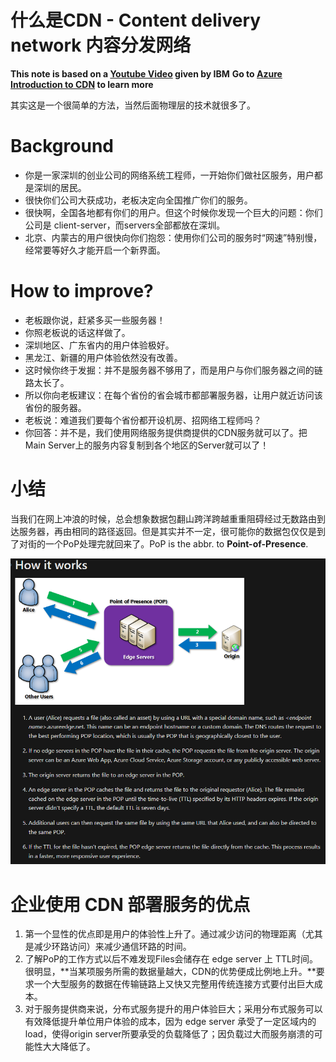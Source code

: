 # 什么是CDN - Content delivery network 内容分发网络
**This note is based on a [Youtube Video](https://youtu.be/Bsq5cKkS33I) given by IBM**
**Go to [Azure Introduction to CDN](https://docs.microsoft.com/en-us/azure/cdn/cdn-overview) to learn more**

其实这是一个很简单的方法，当然后面物理层的技术就很多了。

# Background

+ 你是一家深圳的创业公司的网络系统工程师，一开始你们做社区服务，用户都是深圳的居民。  
+ 很快你们公司大获成功，老板决定向全国推广你们的服务。
+ 很快啊，全国各地都有你们的用户。但这个时候你发现一个巨大的问题：你们公司是 client-server，而servers全部都放在深圳。
+ 北京、内蒙古的用户很快向你们抱怨：使用你们公司的服务时“网速”特别慢，经常要等好久才能开启一个新界面。

# How to improve?

+ 老板跟你说，赶紧多买一些服务器！
+ 你照老板说的话这样做了。
+ 深圳地区、广东省内的用户体验极好。
+ 黑龙江、新疆的用户体验依然没有改善。
+ 这时候你终于发掘：并不是服务器不够用了，而是用户与你们服务器之间的链路太长了。
+ 所以你向老板建议：在每个省份的省会城市都部署服务器，让用户就近访问该省份的服务器。
+ 老板说：难道我们要每个省份都开设机房、招网络工程师吗？
+ 你回答：并不是，我们使用网络服务提供商提供的CDN服务就可以了。把Main Server上的服务内容复制到各个地区的Server就可以了！

# 小结

当我们在网上冲浪的时候，总会想象数据包翻山跨洋跨越重重阻碍经过无数路由到达服务器，再由相同的路径返回。但是其实并不一定，很可能你的数据包仅仅是到了对街的一个PoP处理完就回来了。PoP is the abbr. to **Point-of-Presence**.

![](source/img/Azure%20CDN%20Figure.png)

# 企业使用 CDN 部署服务的优点

1. 第一个显性的优点即是用户的体验性上升了。通过减少访问的物理距离（尤其是减少环路访问）来减少通信环路的时间。
2. 了解PoP的工作方式以后不难发现Files会储存在 edge server 上 TTL时间。很明显，**当某项服务所需的数据量越大，CDN的优势便成比例地上升。**要求一个大型服务的数据在传输链路上又快又完整用传统连接方式要付出巨大成本。
3. 对于服务提供商来说，分布式服务提升的用户体验巨大；采用分布式服务可以有效降低提升单位用户体验的成本，因为 edge server 承受了一定区域内的load，使得origin server所要承受的负载降低了；因负载过大而服务崩溃的可能性大大降低了。

